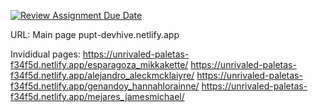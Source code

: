 [![Review Assignment Due Date](https://classroom.github.com/assets/deadline-readme-button-22041afd0340ce965d47ae6ef1cefeee28c7c493a6346c4f15d667ab976d596c.svg)](https://classroom.github.com/a/F_ZxA40x)


URL:
Main page pupt-devhive.netlify.app

Invididual pages:
https://unrivaled-paletas-f34f5d.netlify.app/esparagoza_mikkakette/
https://unrivaled-paletas-f34f5d.netlify.app/alejandro_aleckmcklaiyre/
https://unrivaled-paletas-f34f5d.netlify.app/genandoy_hannahlorainne/
https://unrivaled-paletas-f34f5d.netlify.app/mejares_jamesmichael/


